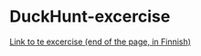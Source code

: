 <h1>DuckHunt-excercise</h1>

<a href='https://gist.github.com/UllaSe/f68c18a0e741c8ec6b5ab06fc039eed8'>Link to te excercise (end of the page, in Finnish)</a>
